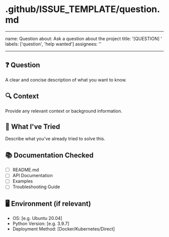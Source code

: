 
# .github/ISSUE_TEMPLATE/question.md
---
name: Question
about: Ask a question about the project
title: '[QUESTION] '
labels: ['question', 'help wanted']
assignees: ''

---

## ❓ Question
A clear and concise description of what you want to know.

## 🔍 Context
Provide any relevant context or background information.

## 🎯 What I've Tried
Describe what you've already tried to solve this.

## 📚 Documentation Checked
- [ ] README.md
- [ ] API Documentation
- [ ] Examples
- [ ] Troubleshooting Guide

## 🖥️ Environment (if relevant)
- OS: [e.g. Ubuntu 20.04]
- Python Version: [e.g. 3.9.7]
- Deployment Method: [Docker/Kubernetes/Direct]
